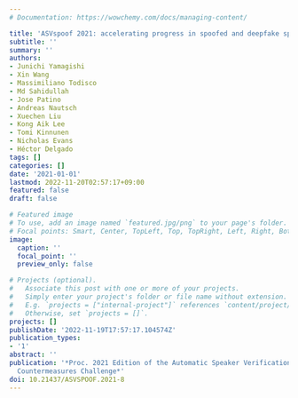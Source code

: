 ```yaml
---
# Documentation: https://wowchemy.com/docs/managing-content/

title: 'ASVspoof 2021: accelerating progress in spoofed and deepfake speech detection'
subtitle: ''
summary: ''
authors:
- Junichi Yamagishi
- Xin Wang
- Massimiliano Todisco
- Md Sahidullah
- Jose Patino
- Andreas Nautsch
- Xuechen Liu
- Kong Aik Lee
- Tomi Kinnunen
- Nicholas Evans
- Héctor Delgado
tags: []
categories: []
date: '2021-01-01'
lastmod: 2022-11-20T02:57:17+09:00
featured: false
draft: false

# Featured image
# To use, add an image named `featured.jpg/png` to your page's folder.
# Focal points: Smart, Center, TopLeft, Top, TopRight, Left, Right, BottomLeft, Bottom, BottomRight.
image:
  caption: ''
  focal_point: ''
  preview_only: false

# Projects (optional).
#   Associate this post with one or more of your projects.
#   Simply enter your project's folder or file name without extension.
#   E.g. `projects = ["internal-project"]` references `content/project/deep-learning/index.md`.
#   Otherwise, set `projects = []`.
projects: []
publishDate: '2022-11-19T17:57:17.104574Z'
publication_types:
- '1'
abstract: ''
publication: '*Proc. 2021 Edition of the Automatic Speaker Verification and Spoofing
  Countermeasures Challenge*'
doi: 10.21437/ASVSPOOF.2021-8
---
```


